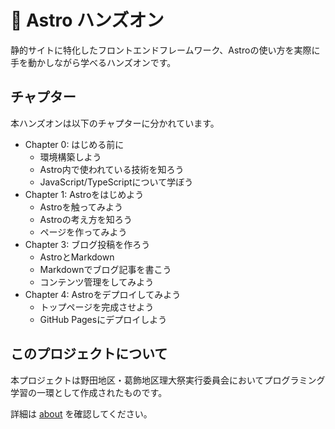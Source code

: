 # 🚀 Astro ハンズオン

静的サイトに特化したフロントエンドフレームワーク、Astroの使い方を実際に手を動かしながら学べるハンズオンです。

## チャプター

本ハンズオンは以下のチャプターに分かれています。

- Chapter 0: はじめる前に
  - 環境構築しよう
  - Astro内で使われている技術を知ろう
  - JavaScript/TypeScriptについて学ぼう
- Chapter 1: Astroをはじめよう
  - Astroを触ってみよう
  - Astroの考え方を知ろう
  - ページを作ってみよう
- Chapter 3: ブログ投稿を作ろう
  - AstroとMarkdown
  - Markdownでブログ記事を書こう
  - コンテンツ管理をしてみよう
- Chapter 4: Astroをデプロイしてみよう
  - トップページを完成させよう
  - GitHub Pagesにデプロイしよう

## このプロジェクトについて

本プロジェクトは野田地区・葛飾地区理大祭実行委員会においてプログラミング学習の一環として作成されたものです。

詳細は [about](/docs/about.md) を確認してください。